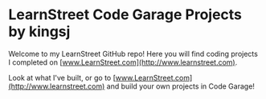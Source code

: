 
LearnStreet Code Garage Projects by  kingsj 
=================================================================

Welcome to my LearnStreet GitHub repo! Here you will find coding
projects I completed on [www.LearnStreet.com](http://www.learnstreet.com).

Look at what I've built, or go to
[www.LearnStreet.com](http://www.learnstreet.com) and build your own projects
in Code Garage!
				